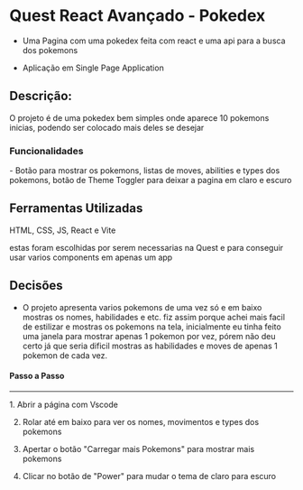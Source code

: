 # Quest React Avançado - Pokedex

- Uma Pagina com uma pokedex feita com react e uma api para a busca dos pokemons

- Aplicação em Single Page Application

<h2>Descrição:</h2>
<p>O projeto é de uma pokedex bem simples onde aparece 10 pokemons inicias, podendo ser colocado mais deles se desejar</p>

<h3>Funcionalidades</h3>
- Botão para mostrar os pokemons, listas de moves, abilities e types dos pokemons, botão de Theme Toggler para deixar a pagina em claro e escuro

## Ferramentas Utilizadas
<p>HTML, CSS, JS, React e Vite</p>
<span>estas foram escolhidas por serem necessarias na Quest e para conseguir usar varios components em apenas um app</span>

## Decisões 
- O projeto apresenta varios pokemons de uma vez só e em baixo mostras os nomes, habilidades e etc. fiz assim porque achei mais facil de estilizar e mostras os pokemons na tela, inicialmente eu tinha feito uma janela para mostrar apenas 1 pokemon por vez, pórem não deu certo já que seria dificil mostras as habilidades e moves de apenas 1 pokemon de cada vez.

<h4>Passo a Passo</h4>
<hr>
1. Abrir a página com Vscode

2. Rolar até em baixo para ver os nomes, movimentos e types dos pokemons

3. Apertar o botão "Carregar mais Pokemons" para mostrar mais pokemons

4. Clicar no botão de "Power" para mudar o tema de claro para escuro 
